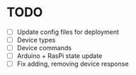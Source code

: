 # TODO

- [ ] Update config files for deployment
- [ ] Device types
- [ ] Device commands
- [ ] Arduino + RasPi state update
- [ ] Fix adding, removing device response
